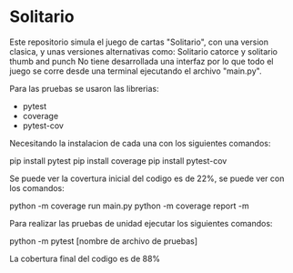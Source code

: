 # Solitario
Este repositorio simula el juego de cartas "Solitario", con una version clasica, y unas versiones alternativas como: Solitario catorce y solitario thumb and punch
No tiene desarrollada una interfaz por lo que todo el juego se corre desde una terminal ejecutando el archivo "main.py".

Para las pruebas se usaron las librerias:
  - pytest
  - coverage
  - pytest-cov

Necesitando la instalacion de cada una con los siguientes comandos:

pip install pytest
pip install coverage
pip install pytest-cov

Se puede ver la covertura inicial del codigo es de 22%, se puede ver con los comandos:

python -m coverage run main.py
python -m coverage report -m

Para realizar las pruebas de unidad ejecutar los siguientes comandos:

python -m pytest [nombre de archivo de pruebas]


La cobertura final del codigo es de 88%
